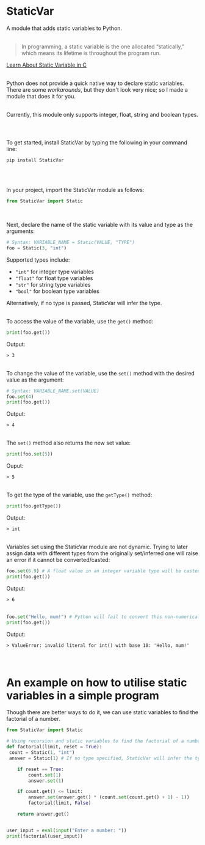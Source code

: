 # StaticVar
 A module that adds static variables to Python. <br><br>

> In programming, a static variable is the one allocated “statically,” which means its lifetime is throughout the program run.

[Learn About Static Variable in C](https://www.upgrad.com/blog/static-variable-in-c) <br><br>

Python does not provide a quick native way to declare static variables. There are some *workarounds*, but they don't look very nice; so I made a module that does it for you. <br><br>

Currently, this module only supports integer, float, string and boolean types. <br><br>

#
To get started, install StaticVar by typing the following in your command line:

```
pip install StaticVar
```
<br><br>

In your project, import the StaticVar module as follows:

```python
from StaticVar import Static
```
<br>

Next, declare the name of the static variable with its value and type as the arguments:

```python
# Syntax: VARIABLE_NAME = Static(VALUE, "TYPE")
foo = Static(3, "int")
```
Supported types include:
- `"int"` for integer type variables
- `"float"` for float type variables
- `"str"` for string type variables
- `"bool"` for boolean type variables

Alternatively, if no type is passed, StaticVar will infer the type.
<br><br>

To access the value of the variable, use the `get()` method:

```python
print(foo.get())
```
Output:

`> 3`<br><br>

To change the value of the variable, use the `set()` method with the desired value as the argument:

```python
# Syntax: VARIABLE_NAME.set(VALUE)
foo.set(4)
print(foo.get())
```
Output:

`> 4`<br><br>

The `set()` method also returns the new set value:

```python
print(foo.set(5))
```
Ouput:

`> 5`<br><br>

To get the type of the variable, use the `getType()` method:

```python
print(foo.getType())
```
Output:

`> int`<br><br>

Variables set using the StaticVar module are not dynamic. Trying to later assign data with different types from the originally set/inferred one will raise an error if it cannot be converted/casted:

```python
foo.set(6.9) # A float value in an integer variable type will be casted as an integer
print(foo.get())
```
Output:

`> 6`<br><br>

```python
foo.set("Hello, mum!") # Python will fail to convert this non-numerical string into integer and will raise an error
print(foo.get())
```
Output:

`> ValueError: invalid literal for int() with base 10: 'Hello, mum!'`<br><br><br>

# An example on how to utilise static variables in a simple program
Though there are better ways to do it, we can use static variables to find the factorial of a number.
```python
from StaticVar import Static

# Using recursion and static variables to find the factorial of a number
def factorial(limit, reset = True):
 count = Static(1, "int")
 answer = Static(1) # If no type specified, StaticVar will infer the type

	if reset == True:
		count.set(1)
		answer.set(1)

	if count.get() <= limit:
		answer.set(answer.get() * (count.set(count.get() + 1) - 1))
		factorial(limit, False)

	return answer.get()


user_input = eval(input("Enter a number: "))
print(factorial(user_input))
```
